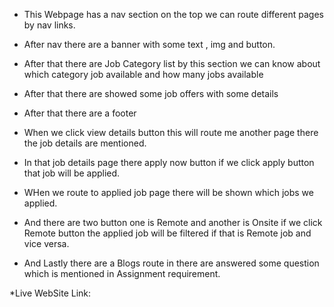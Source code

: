 * This Webpage has a nav section on the top we can route different pages by nav links.
* After nav there are a banner with some text , img and button.
* After that there are Job Category list by this section we can know about which category job available and how many jobs available

* After that there are showed some job offers with some details
* After that there are a footer 
* When we click view details button this will route me another page there the job details are mentioned.
* In that job details page there apply now button if we click apply button that job will be applied.
* WHen we route to applied job page there will be shown which jobs we applied.
* And there are two button one is Remote and another is Onsite if we click Remote button the applied job will be filtered if that is Remote job and vice versa.
* And Lastly there are a Blogs route in there are answered some question which is mentioned in Assignment requirement.


*Live WebSite Link: